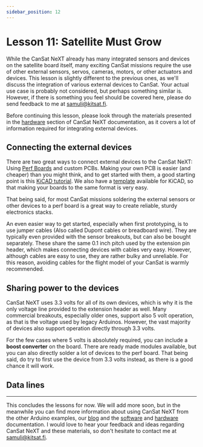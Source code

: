 ```yaml
---
sidebar_position: 12
---
```


# Lesson 11: Satellite Must Grow

While the CanSat NeXT already has many integrated sensors and devices on the satellite board itself, many exciting CanSat missions require the use of other external sensors, servos, cameras, motors, or other actuators and devices. This lesson is slightly different to the previous ones, as we'll discuss the integration of various external devices to CanSat. Your actual use case is probably not considered, but perhaps something similar is. However, if there is something you feel should be covered here, please do send feedback to me at samuli@kitsat.fi.

Before continuing this lesson, please look through the materials presented in the [hardware](./../CanSat-hardware/CanSat-hardware.md) section of CanSat NeXT documentation, as it covers a lot of information required for integrating external devices.

## Connecting the external devices

There are two great ways to connect external devices to the CanSat NeXT: Using [Perf Boards](../CanSat-accessories/CanSat-NeXT-perf.md) and custom PCBs. Making your own PCB is easier (and cheaper) than you might think, and to get started with them, a good starting point is this [KiCAD tutorial](https://docs.kicad.org/8.0/en/getting_started_in_kicad/getting_started_in_kicad.html). We also have a [template](../CanSat-hardware/mechanical_design.md#designing-a-custom-pcb) available for KiCAD, so that making your boards to the same format is very easy.

That being said, for most CanSat missions soldering the external sensors or other devices to a perf board is a great way to create reliable, sturdy electronics stacks.

An even easier way to get started, especially when first prototyping, is to use jumper cables (Also called Dupont cables or breadboard wire). They are typically even provided with the sensor breakouts, but can also be bought separately. These share the same 0.1 inch pitch used by the extension pin header, which makes connecting devices with cables very easy. However, although cables are easy to use, they are rather bulky and unreliable. For this reason, avoiding cables for the flight model of your CanSat is warmly recommended.

## Sharing power to the devices

CanSat NeXT uses 3.3 volts for all of its own devices, which is why it is the only voltage line provided to the extension header as well. Many commercial breakouts, especially older ones, support also 5 volt operation, as that is the voltage used by legacy Arduinos. However, the vast majority of devices also support operation directly through 3.3 volts.

For the few cases where 5 volts is absolutely required, you can include a **boost converter** on the board. There are ready made modules available, but you can also directly solder a lot of devices to the perf board. That being said, do try to first use the device from 3.3 volts instead, as there is a good chance it will work.

## Data lines


---

This concludes the lessons for now. We will add more soon, but in the meanwhile you can find more information about using CanSat NeXT from the other Arduino examples, our [blog](./../../blog/) and the [software](./../CanSat-software/CanSat-software.md) and [hardware](./../CanSat-hardware/CanSat-hardware.md) documentation. I would love to hear your feedback and ideas regarding CanSat NeXT and these materials, so don't hesitate to contact me at samuli@kitsat.fi.